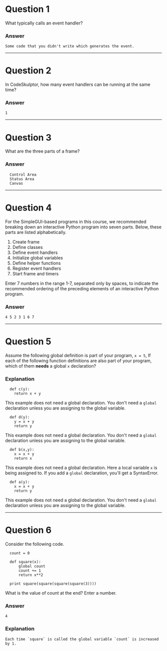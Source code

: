 # Question 1
  What typically calls an event handler?  

### Answer
    Some code that you didn't write which generates the event.

----
# Question 2
  In CodeSkulptor, how many event handlers can be running at the same time?  

### Answer
    1

----
# Question 3
  What are the three parts of a frame?  

### Answer
      Control Area  
      Status Area  
      Canvas  

----
# Question 4
  For the SimpleGUI-based programs in this course, we recommended breaking down an interactive Python program into seven parts. Below, these parts are listed alphabetically.  
  1) Create frame  
  2) Define classes  
  3) Define event handlers  
  4) Initialize global variables  
  5) Define helper functions  
  6) Register event handlers  
  7) Start frame and timers  

  Enter 7 numbers in the range 1-7, separated only by spaces, to indicate the recommended ordering of the preceding elements of an interactive Python program.

### Answer
    4 5 2 3 1 6 7

----
# Question 5
  Assume the following global definition is part of your program, `x = 5`, If each of the following function definitions are also part of your program, which of them **needs** a global `x` declaration?

### Explanation
      def c(y):  
        return x + y

   This example does not need a global declaration. You don't need a `global` declaration unless you are assigning to the global variable.

      def d(y):  
        y = x + y  
        return y

   This example does not need a global declaration. You don't need a `global` declaration unless you are assigning to the global variable.  

      def b(x,y):  
        x = x + y  
        return x  

   This example does not need a global declaration. Here a local variable `x` is being assigned to. If you add a `global` declaration, you'll get a SyntaxError.  

      def a(y):  
        x = x + y  
        return y  

   This example does not need a global declaration. You don't need a `global` declaration unless you are assigning to the global variable.  

----
# Question 6
  Consider the following code.  

      count = 0  

      def square(x):  
          global count  
          count += 1  
          return x**2  

      print square(square(square(square(3))))  

  What is the value of count at the end? Enter a number.  

### Answer
    4

### Explanation
    Each time `square` is called the global variable `count` is increased by 1.
